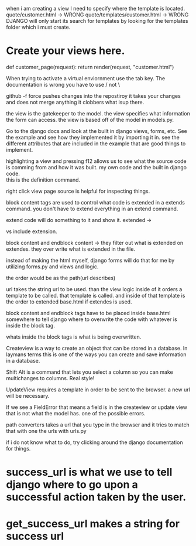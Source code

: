 when i am creating a view I need to specify where the template is located. 
quote/customer.html -> WRONG
quote/templates/customer.html -> WRONG 
DJANGO  will only start its search for templates by looking for the templates folder which i must create. 

# Create your views here.

def customer_page(request):
    return render(request, "customer.html")

When trying to activate a virtual enviornment use the tab key. 
The documentation is wrong you have to use / not \

github -f force pushes changes into the repostiroy 
it takes your changes and does not merge anything it clobbers what isup there. 

the view is the gatekeeper to the model. the view specifies what information the form can access. 
the view is based off of the model in models.py. 

Go to the django docs and look at the built in django views, forms, etc. 
See the example and see how they implemented it by importing it in. 
see the different attributes that are included in the example that are good things to implement. 

highlighting a view and pressing f12 allows us to see what the source code is comming from and how it was built.
my own code and the built in django code.  
this is the definition command. 

right click view page source is helpful for inspecting things. 

block content tags are used to control what code is extended in a extends command. you don't have to extend everything in an extend command. 

extend code will do something to it and show it. 
extended -> 

vs include extension. 

block content and endblock content -> they filter out what is extended on extendes. they over write what is extended in the file. 

instead of making the html myself, django forms will do that for me by utilizing forms.py and views and logic. 

the order would be as the path(url describes)

url takes the string url to be used. than the view logic inside of it orders a template to be called. 
that template is called.
and inside of that template is the order to extended base.html if extendes is used. 

block content and endblock tags have to be placed inside base.html somewhere to tell django where to overwrite the code with whatever is inside the block tag. 

whats inside the block tags is what is being overwritten. 

Createview is a way to create an object that can be stored in a database. 
In laymans terms this is one of the ways you can create and save information in a database. 

Shift Alt is a command that lets you select a column so you can make multichanges to columns. Real style! 

UpdateView requires a template in order to be sent to the browser. a new url will be necessary. 

If we see a FieldError that means a field is in the createview or update view that is not what the model has. one of the possible errors. 

path converters takes a url that you type in the browser and it tries to match that with one the urls with urls.py

if i do not know what to do, try clicking around the django documentation for things. 

# success_url is what we use to tell django where to go upon a successful action taken by the user. 

# get_success_url makes a string for success url